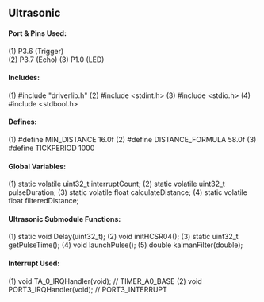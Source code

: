 ## Ultrasonic

#### Port & Pins Used:
(1) P3.6    (Trigger)   
(2) P3.7    (Echo)
(3) P1.0    (LED)

#### Includes:
(1) #include "driverlib.h"
(2) #include <stdint.h>
(3) #include <stdio.h>
(4) #include <stdbool.h>

#### Defines:
(1) #define MIN_DISTANCE        16.0f
(2) #define DISTANCE_FORMULA    58.0f
(3) #define TICKPERIOD          1000

#### Global Variables:
(1) static volatile uint32_t interruptCount;
(2) static volatile uint32_t pulseDuration;
(3) static volatile float calculateDistance;
(4) static volatile float filteredDistance;

#### Ultrasonic Submodule Functions:
(1) static void Delay(uint32_t);
(2) void initHCSR04();
(3) static uint32_t getPulseTime();
(4) void launchPulse();
(5) double kalmanFilter(double);

#### Interrupt Used:
(1) void TA_0_IRQHandler(void);     // TIMER_A0_BASE
(2) void PORT3_IRQHandler(void);    // PORT3_INTERRUPT